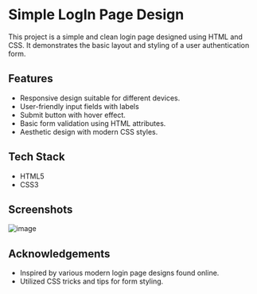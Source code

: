 
# Simple LogIn Page Design

This project is a simple and clean login page designed using HTML and CSS. It demonstrates the basic layout and styling of a user authentication form.



## Features

- Responsive design suitable for different devices.
- User-friendly input fields with labels
- Submit button with hover effect.
- Basic form validation using HTML attributes.
- Aesthetic design with modern CSS styles.



## Tech Stack

- HTML5
- CSS3



## Screenshots

![image](https://github.com/user-attachments/assets/141c31e8-0438-4e29-90ad-03d8a10baa71)


## Acknowledgements

- Inspired by various modern login page designs found online.
- Utilized CSS tricks and tips for form styling.


